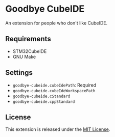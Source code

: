 # Goodbye CubeIDE

An extension for people who don't like CubeIDE.

## Requirements

- STM32CubeIDE
- GNU Make

## Settings

- `goodbye-cubeide.cubeIdePath`: Required
- `goodbye-cubeide.cubeIdeWorkspacePath`
- `goodbye-cubeide.cStandard`
- `goodbye-cubeide.cppStandard`

## License

This extension is released under the [MIT License](https://github.com/rin4046/stm4vscode/blob/master/LICENSE).
